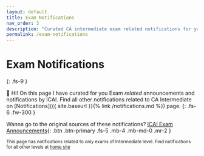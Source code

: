 ```yaml
---
layout: default
title: Exam Notifications
nav_order: 3
description: "Curated CA intermediate exam related notifications for you, save this page or print it out to have a solid view."
permalink: /exam-notifications
---
```

# Exam Notifications
{: .fs-9 }

👋 Hi! On this page I have curated for you Exam *related* announcements and notifications by ICAI. Find all other notifications related to CA Intermediate on [Notifications]({{ site.baseurl }}{% link /notifications.md %}) page.
{: .fs-6 .fw-300 }

Wanna go to the original sources of these notifications?
[ICAI Exam Announcements](https://icai.org/){: .btn .btn-primary .fs-5 .mb-4 .mb-md-0 .mr-2 }

<small>This page has notifications related to only exams of Intermediate level. Find notifications for all other levels at [home site]()</small>

